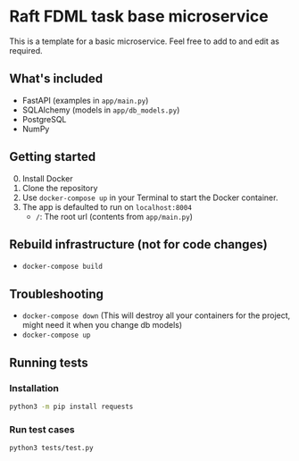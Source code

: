 # Raft FDML task base microservice

This is a template for a basic microservice.
Feel free to add to and edit as required.

## What's included
- FastAPI (examples in `app/main.py`)
- SQLAlchemy (models in `app/db_models.py`)
- PostgreSQL
- NumPy

## Getting started

0) Install Docker
1) Clone the repository
2) Use `docker-compose up` in your Terminal to start the Docker container.
3) The app is defaulted to run on `localhost:8004`
   * `/`: The root url (contents from `app/main.py`)

## Rebuild infrastructure (not for code changes)
- `docker-compose build`

## Troubleshooting
- `docker-compose down` (This will destroy all your containers for the project, might need it when you change db models)
- `docker-compose up`


## Running tests
### Installation
```bash
python3 -m pip install requests
```

### Run test cases
```bash
python3 tests/test.py
```